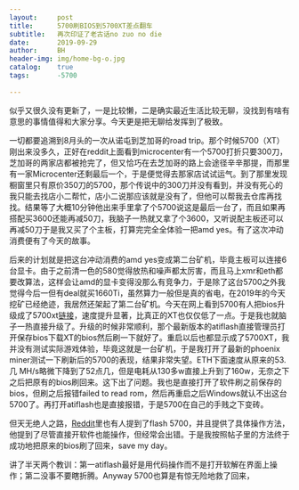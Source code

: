 ```yaml
---
layout:     post
title:      5700刷BIOS到5700XT差点翻车
subtitle:   再次印证了老古话no zuo no die
date:       2019-09-29
author:     BH
header-img: img/home-bg-o.jpg
catalog:    true
tags:       -5700
               
---
```


似乎又很久没有更新了，一是比较懒，二是确实最近生活比较无聊，没找到有啥有意思的事情值得和大家分享。今天更是把无聊给发挥到了极致。

一切都要追溯到8月头的一次从诺屯到芝加哥的road trip。那个时候5700（XT）刚出来没多久，正好在reddit上面看到microcenter有一个5700打折只要300刀，芝加哥的两家店都被抢完了，但又恰巧在去芝加哥的路上会途径辛辛那提，而那里有一家Microcenter还剩最后一个，于是便觉得去那家店试试运气。到了那里发现橱窗里只有原价350刀的5700，那个传说中的300刀并没有看到，并没有死心的我只能去找店小二帮忙，店小二说那应该就是没有了，但他可以帮我去仓库再找找。结果等了大概10分钟他出来手里拿了个5700说这是最后一台了，而且如果再搭配买3600还能再减50刀，我脑子一热就又拿了个3600，又听说配主板还可以再减50刀于是我又买了个主板，打算完完全全体验一把amd yes。有了这次冲动消费便有了今天的故事。

后来的计划就是把这台冲动消费的amd yes变成第二台矿机，毕竟主板可以连接6台显卡。由于之前清一色的580觉得放热和噪声都太厉害，而且马上xmr和eth都要改算法，这样会让amd的显卡变得没那么有竞争力，于是除了这台5700之外我觉得今后一但有deal就买1660Ti，虽然算力一般但是真的省电，在2019年的今天挖矿已经绝迹，我居然还架起了第二台矿机。今天在网上看到5700有人把bios升级成了5700xt[链接](https://wccftech.com/flashing-the-radeon-rx-5700-with-the-rx-5700xt-vbios-for-more-performance/)，速度提升显著，比真正的XT也仅仅低了一点。于是我也就脑子一热直接升级了。升级的时候非常顺利，那个最新版本的atiflash直接管理员打开保存bios下载XT的bios然后刷一下就好了。重启以后也都显示成了5700XT，我并没有测试实际游戏体验，毕竟这就是一台矿机，于是我打开了最新的phoenix miner测试一下刷新后的5700的表现，结果非常失望。ETH下面速度从原来的53.几 MH/s略微下降到了52点几，但是电耗从130多w直接上升到了160w，无奈之下之后把原有的bios刷回来。这下出了问题。我也是直接打开了软件刷之前保存的bios，但刷之后报错failed to read rom，然后再重启之后Windows就认不出这台5700了。再打开atiflash也是直接报错，于是5700在自己的手贱之下变砖。

但天无绝人之路，[Reddit](https://www.reddit.com/r/Amd/comments/czhux1/psa_you_can_take_the_bios_from_a_5700_xt_and/)里也有人提到了flash 5700，并且提供了具体操作方法，他提到了尽管直接开软件也能操作，但经常会出错。于是我按照帖子里的方法终于成功地把原来的bios刷了回来，save my day。

讲了半天两个教训：第一atiflash最好是用代码操作而不是打开软解在界面上操作；第二没事不要瞎折腾。Anyway 5700也算是有惊无险地救了回来，
